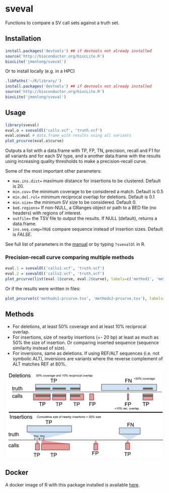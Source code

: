 # sveval

Functions to compare a SV call sets against a truth set.

## Installation

```r
install.packages('devtools') ## if devtools not already installed
source('http://bioconductor.org/biocLite.R')
biocLite('jmonlong/sveval')
```

Or to install locally (e.g. in a HPC)

```r
.libPaths('~/R/library/')
install.packages('devtools') ## if devtools not already installed
source('http://bioconductor.org/biocLite.R')
biocLite('jmonlong/sveval')
```

## Usage

```r
library(sveval)
eval.o = svevalOl('calls.vcf', 'truth.vcf')
eval.o$eval # data.frame with results using all variants
plot_prcurve(eval.o$curve)
```

Outputs a list with a data.frame with TP, FP, TN, precision, recall and F1 for all variants and for each SV type, and a another data.frame with the results using increasing quality thresholds to make a precision-recall curve.

Some of the most important other parameters:

- `max.ins.dist=` maximum distance for insertions to be clustered. Default is 20.
- `min.cov=` the minimum coverage to be considered a match. Default is 0.5
- `min.del.rol=` minimum reciprocal overlap for deletions. Default is 0.1
- `min.size=` the minimum SV size to be considered. Default 0.
- `bed.regions=` If non-NULL, a GRanges object or path to a BED file (no headers) with regions of interest.
- `outfile=` the TSV file to output the results. If NULL (default), returns a data.frame.
- `ins.seq.comp=TRUE` compare sequence instead of insertion sizes. Default is *FALSE*.

See full list of parameters in the [manual](docs/sveval-manual.pdf) or by typing `?svevalOl` in R.

### Precision-recall curve comparing multiple methods

```r
eval.1 = svevalOl('calls1.vcf', 'truth.vcf')
eval.2 = svevalOl('calls2.vcf', 'truth.vcf')
plot_prcurve(list(eval.1$curve, eval.2$curve), labels=c('method1', 'method2'))
```

Or if the results were written in files:

```r
plot_prcurve(c('methods1-prcurve.tsv', 'methods2-prcurve.tsv'), labels=c('method1', 'method2'))
```

## Methods

- For deletions, at least 50% coverage and at least 10% reciprocal overlap.
- For insertions, size of nearby insertions (+- 20 bp) at least as much as 50% the size of insertion. Or comparing inserted sequence (sequence similarity instead of size).
- For inversions, same as deletions. If using REF/ALT sequences (i.e. not symbolic ALT), inversions are variants where the reverse complement of ALT matches REF at 80%.

![](docs/ol-cartoon.svg)

## Docker

A docker image of R with this package installed is available [here](https://hub.docker.com/r/jmonlong/sveval/).
